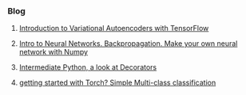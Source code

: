 ### Blog

1. [Introduction to Variational Autoencoders with TensorFlow](https://github.com/FullSimplify/Examples/blob/master/Introduction%20to%20Variational%20Autoencoders_1.ipynb)

2. [Intro to Neural Networks. Backpropagation. Make your own neural network with Numpy](https://github.com/FullSimplify/Examples/blob/master/net_numpy3.ipynb)

3. [Intermediate Python, a look at Decorators](https://github.com/FullSimplify/Examples/blob/master/Decorators.ipynb)

4. [getting started with Torch? Simple Multi-class classification](https://github.com/FullSimplify/Examples/blob/master/iris_fcnn_example.ipynb)

